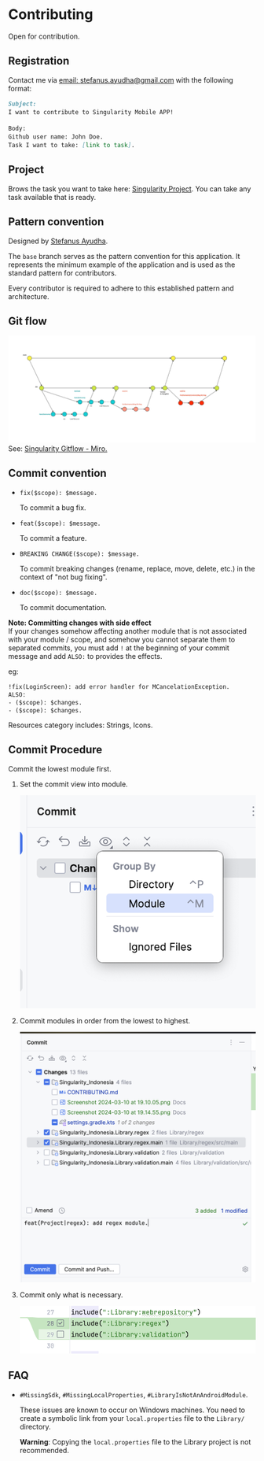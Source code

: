 # Contributing
Open for contribution.

## Registration
Contact me via [email: stefanus.ayudha@gmail.com](mailto:stefanus.ayudha@gmail.com) with the following format:<br/>
```markdown
Subject: 
I want to contribute to Singularity Mobile APP!

Body:
Github user name: John Doe.
Task I want to take: [link to task].
```

## Project
Brows the task you want to take here:
[Singularity Project](https://github.com/orgs/SingularityIndonesia/projects/1).
You can take any task available that is ready.

## Pattern convention
Designed by [Stefanus Ayudha](https://github.com/stefanusayudha).

The `base` branch serves as the pattern convention for this application. It represents the minimum example of the application and is used as the standard pattern for contributors.

Every contributor is required to adhere to this established pattern and architecture.

## Git flow
![Singularity GitFlow - Gitflow.jpg](Docs%2FSingularity%20GitFlow%20-%20Gitflow.jpg)
See: [Singularity Gitflow - Miro.](https://miro.com/app/board/uXjVMS5Omk8=/?share_link_id=784438148126)

## Commit convention
- `fix($scope): $message.`

  To commit a bug fix.
- `feat($scope): $message.`

  To commit a feature.
- `BREAKING CHANGE($scope): $message.`

  To commit breaking changes (rename, replace, move, delete, etc.) in the context of "not bug fixing".
- `doc($scope): $message.`

  To commit documentation.

**Note: Committing changes with side effect**<br/>
If your changes somehow affecting another module that is not associated with your module / scope, and somehow you cannot separate them to separated commits, you must add `!` at the beginning of your commit message and add `ALSO:` to provides the effects.

eg:
```
!fix(LoginScreen): add error handler for MCancelationException.
ALSO:
- ($scope): $changes.
- ($scope): $changes. 
```

Resources category includes: Strings, Icons.

## Commit Procedure
Commit the lowest module first.

1. Set the commit view into module.

   ![Screenshot 2024-03-10 at 19.14.55.png](Docs%2FScreenshot%202024-03-10%20at%2019.14.55.png)
2. Commit modules in order from the lowest to highest.

   ![Screenshot 2024-03-10 at 19.19.43.png](Docs%2FScreenshot%202024-03-10%20at%2019.19.43.png)

3. Commit only what is necessary.

   ![Screenshot 2024-03-10 at 19.21.44.png](Docs%2FScreenshot%202024-03-10%20at%2019.21.44.png)

## FAQ
- `#MissingSdk`, `#MissingLocalProperties`, `#LibraryIsNotAnAndroidModule`.

  These issues are known to occur on Windows machines. You need to create a symbolic link from your `local.properties` file to the `Library/` directory. 
  
  **Warning**: Copying the `local.properties` file to the Library project is not recommended.